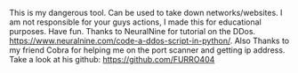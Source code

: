 This is my dangerous tool. Can be used to take down networks/websites. I am not responsible for your guys actions, I made this for educational purposes. Have fun. 
Thanks to NeuralNine for tutorial on the DDos. https://www.neuralnine.com/code-a-ddos-script-in-python/.
Also Thanks to my friend Cobra for helping me on the port scanner and getting ip address. Take a look at his github: https://github.com/FURRO404
